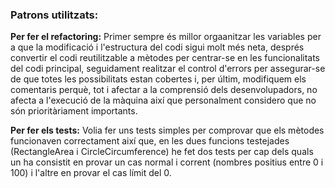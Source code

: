 ### Patrons utilitzats:

**Per fer el refactoring:** Primer sempre és millor orgaanitzar les variables per a que la modificació i l'estructura del codi sigui molt més neta, després convertir el codi reutilitzable a mètodes per centrar-se en les funcionalitats del codi principal, seguidament realitzar el control d'errors per assegurar-se de que totes
les possibilitats estan cobertes i, per últim, modifiquem els comentaris perquè, tot i afectar a la comprensió dels desenvolupadors, no afecta a l'execució de la màquina així que personalment considero que no són prioritàriament importants.

**Per fer els tests:** Volia fer uns tests simples per comprovar que els mètodes funcionaven correctament així que, en les dues funcions testejades (RectangleArea i CircleCircumference) he fet dos tests per cap dels quals un ha consistit en provar un cas normal i corrent (nombres positius entre 0 i 100) i l'altre
en provar el cas límit del 0.
